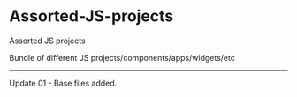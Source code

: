# Assorted-JS-projects
 Assorted JS projects

 Bundle of different JS projects/components/apps/widgets/etc

---

Update 01 - Base files added.
